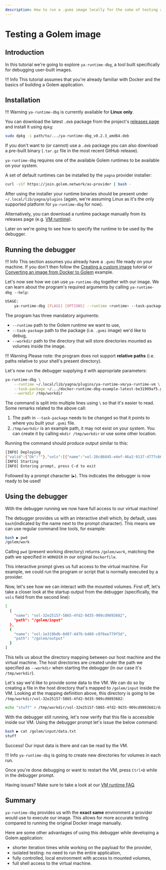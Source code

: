 ```yaml
---
description: How to run a .gvmi image locally for the sake of testing and debugging
---
```


# Testing a Golem image

## Introduction

In this tutorial we're going to explore `ya-runtime-dbg`, a tool built specifically for debugging user-built images.

!!! Info
This tutorial assumes that you're already familiar with Docker and the basics of building a Golem application.

## Installation

!!! Warning
`ya-runtime-dbg` is currently available for **Linux** **only**.

You can download the latest `.deb` package from the project's [releases page](https://github.com/golemfactory/ya-runtime-dbg/releases) and install it using `dpkg`:

```bash
sudo dpkg -i path/to/.../ya-runtime-dbg_v0.2.3_amd64.deb
```

If you don't want to (or cannot) use a `.deb` package you can also download a pre-built binary (`.tar.gz` file in the most recent GitHub release).

`ya-runtime-dbg` requires one of the available Golem runtimes to be available on your system.

A set of default runtimes can be installed by the `yagna` provider installer:

```bash
curl -sSf https://join.golem.network/as-provider | bash -
```

After using the installer your runtime binaries should be present under `~/.local/lib/yagna/plugins` (again, we're assuming Linux as it's the only supported platform for `ya-runtime-dbg` for now).

Alternatively, you can download a runtime package manually from its releases page (e.g. [VM runtime](https://github.com/golemfactory/ya-runtime-vm/releases)).

Later on we're going to see how to specify the runtime to be used by the debugger.

## Running the debugger

!!! Info
This section assumes you already have a `.gvmi` file ready on your machine. If you don't then follow the [Creating a custom image](/docs/creators/javascript/tutorials/building-custom-image) tutorial or [Converting an image from Docker to Golem](/docs/creators/javascript/examples/tools/converting-docker-image-to-golem-format) example.


Let's now see how we can use `ya-runtime-dbg` together with our image. We can learn about the program's required arguments by calling `ya-runtime-dbg --help`:

```bash
USAGE:
    ya-runtime-dbg [FLAGS] [OPTIONS] --runtime <runtime> --task-package <task-package> --workdir <workdir> [varargs]...
```

The program has three mandatory arguments:

* `--runtime` path to the Golem runtime we want to use,
* `--task-package` path to the package (i.e. `.gvmi` image) we'd like to debug,
* `--workdir` path to the directory that will store directories mounted as volumes inside the image.

!!! Warning
Please note: the program does not support **relative paths** (i.e. paths relative to your shell's present directory).

Let's now run the debugger supplying it with appropriate parameters:

```bash
ya-runtime-dbg \
    --runtime ~/.local/lib/yagna/plugins/ya-runtime-vm/ya-runtime-vm \
    --task-package ~/.../docker-runtime-dbg-example-latest-be31909af5.gvmi \
    --workdir /tmp/workdir
```

The command is split into multiple lines using `\` so that it's easier to read. Some remarks related to the above call:

1. The path in `--task-package` needs to be changed so that it points to where you built your `.gvmi` file.
2. `/tmp/workdir` is an example path, it may not exist on your system. You can create it by calling `mkdir /tmp/workdir` or use some other location.

Running the command should produce output similar to this:

```bash
[INFO] Deploying
{"valid":{"Ok":""},"vols":[{"name":"vol-20c86845-e4ef-46a2-9137-d777c66703df","path":"/golem/input"},{"name":"vol-f61c0ce8-dc63-41ca-9f1d-54e020a1ac6b","path":"/golem/output"}],"startMode":"blocking"}
[INFO] Starting
[INFO] Entering prompt, press C-d to exit
```

Followed by a prompt character (`▶`). This indicates the debugger is now ready to be used!

## Using the debugger

With the debugger running we now have full access to our virtual machine!

The debugger provides us with an interactive shell which, by default, uses `bash`(indicated by the name next to the prompt character). This means we can use regular command line tools, for example:

```bash
bash ▶ pwd
/golem/work
```

Calling `pwd` (present working directory) returns `/golem/work`, matching the path we specified in `WORKDIR` in our original `Dockerfile`.

This interactive prompt gives us full access to the virtual machine. For example, we could run the program or script that is normally executed by a provider.

Now, let's see how we can interact with the mounted volumes. First off, let's take a closer look at the startup output from the debugger (specifically, the `vols` field from the second line):

```bash
[
  {
    "name": "vol-32e25157-5865-4fd2-9d35-909cd9893682",
    "path": "/golem/input"
  },
  {
    "name": "vol-1e319bdb-8d07-4d7b-b480-c076ee779f5d",
    "path": "/golem/output"
  }
]
```

This tells us about the directory mapping between our host machine and the virtual machine. The host directories are created under the path we specified as `--workdir` when starting the debugger (in our case it's `/tmp/workdir`).

Let's say we'd like to provide some data to the VM. We can do so by creating a file in the host directory that's mapped to `/golem/input` inside the VM. Looking at the mapping definition above, this directory is going to be `/tmp/workdir/vol-32e25157-5865-4fd2-9d35-909cd9893682`:

```bash
echo "stuff" > /tmp/workdir/vol-32e25157-5865-4fd2-9d35-909cd9893682/data.txt
```

With the debugger still running, let's now verify that this file is accessible inside our VM. Using the debugger prompt let's issue the below command:

```bash
bash ▶ cat /golem/input/data.txt
stuff
```

Success! Our input data is there and can be read by the VM.

!!! Info
`ya-runtime-dbg` is going to create new directories for volumes in each run.

Once you're done debugging or want to restart the VM, press `Ctrl+D` while in the debugger prompt.

Having issues? Make sure to take a look at our [VM runtime FAQ](/docs/creators/javascript/guides/golem-images-faq).

## Summary

`ya-runtime-dbg` provides us with the **exact same** environment a provider would use to execute our image. This allows for more accurate testing compared to running the original Docker image manually.

Here are some other advantages of using this debugger while developing a Golem application:

* shorter iteration times while working on the payload for the provider,
* isolated testing: no need to run the entire application,
* fully controlled, local environment with access to mounted volumes,
* full shell access to the virtual machine.
